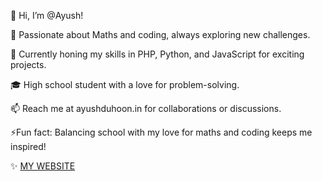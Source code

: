 👋 Hi, I’m @Ayush!

🧮 Passionate about Maths and coding, always exploring new challenges.

🌱 Currently honing my skills in PHP, Python, and JavaScript for exciting projects.

🎓 High school student with a love for problem-solving.

📫 Reach me at ayushduhoon.in for collaborations or discussions.

⚡Fun fact: Balancing school with my love for maths and coding keeps me inspired!

✨ [MY WEBSITE](https://ayushduhoon.in)



<!---
Ayush9213/Ayush9213 is a ✨ special ✨ repository because its `README.md` (this file) appears on your GitHub profile.
You can click the Preview link to take a look at your changes.
--->
